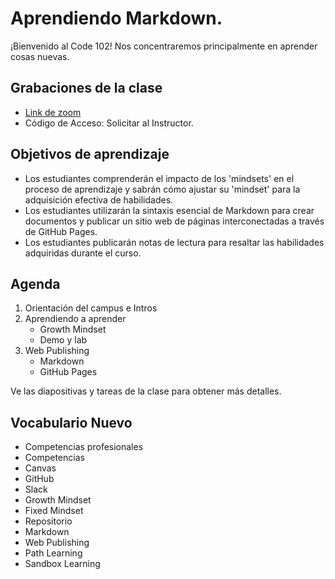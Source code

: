 # Aprendiendo Markdown.

¡Bienvenido al Code 102! Nos concentraremos principalmente en aprender cosas nuevas.

## Grabaciones de la clase
- [Link de zoom](https://us06web.zoom.us/rec/share/p24P1O18IbRLtUVtmf_Nx-GWF0jI3sC1n5TfZZ7nnQCXxxpz5xt_TFMW_M26ejJr.gbAHOxdL0CT3475U)
- Código de Acceso: Solicitar al Instructor.

## Objetivos de aprendizaje

- Los estudiantes comprenderán el impacto de los 'mindsets' en el proceso de aprendizaje y sabrán cómo ajustar su 'mindset' para la adquisición efectiva de habilidades.
- Los estudiantes utilizarán la sintaxis esencial de Markdown para crear documentos y publicar un sitio web de páginas interconectadas a través de GitHub Pages.
- Los estudiantes publicarán notas de lectura para resaltar las habilidades adquiridas durante el curso.

## Agenda

1. Orientación del campus e Intros
1. Aprendiendo a aprender
     - Growth Mindset
     - Demo y lab
1. Web Publishing
     - Markdown
     - GitHub Pages

Ve las diapositivas y tareas de la clase para obtener más detalles.

## Vocabulario Nuevo

- Competencias profesionales
- Competencias
- Canvas
- GitHub
- Slack
- Growth Mindset
- Fixed Mindset
- Repositorio
- Markdown
- Web Publishing
- Path Learning
- Sandbox Learning
